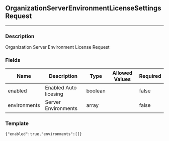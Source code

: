 ## OrganizationServerEnvironmentLicenseSettingsRequest
---
### Description
Organization Server Environment License Request
### Fields
| Name | Description | Type | Allowed Values | Required |
| ---- | ----------- | ---- | -------------- | -------- |
| enabled | Enabled Auto licesing | boolean |  | false |
| environments | Server Environments | array |  | false |
### Template
```
{"enabled":true,"environments":[]}
```
